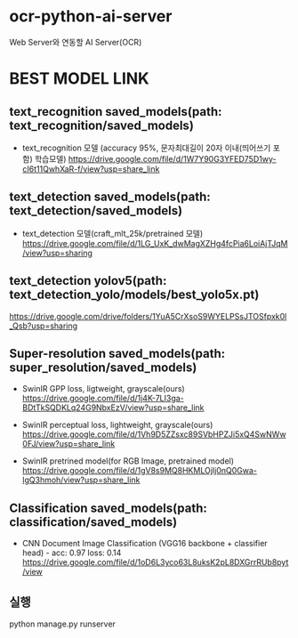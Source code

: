 # ocr-python-ai-server

Web Server와 연동할 AI Server(OCR)

# BEST MODEL LINK

## text_recognition saved_models(path: text_recognition/saved_models)

- text_recognition 모델 (accuracy 95%, 문자최대길이 20자 이내(띄어쓰기 포함) 학습모델)
  https://drive.google.com/file/d/1W7Y90G3YFED75D1wy-cI6t11QwhXaR-f/view?usp=share_link

## text_detection saved_models(path: text_detection/saved_models)

- text_detection 모델(craft_mlt_25k/pretrained 모델)
  https://drive.google.com/file/d/1LG_UxK_dwMagXZHg4fcPia6LoiAjTJqM/view?usp=sharing

## text_detection yolov5(path: text_detection_yolo/models/best_yolo5x.pt)

https://drive.google.com/drive/folders/1YuA5CrXsoS9WYELPSsJTOSfpxk0l_Qsb?usp=sharing

## Super-resolution saved_models(path: super_resolution/saved_models)

- SwinIR GPP loss, ligtweight, grayscale(ours)  
  https://drive.google.com/file/d/1j4K-7LI3ga-BDtTkSQDKLq24G9NbxEzV/view?usp=share_link

- SwinIR perceptual loss, lightweight, grayscale(ours)  
  https://drive.google.com/file/d/1Vh9D5ZZsxc89SVbHPZJi5xQ4SwNWw0FJ/view?usp=share_link
- SwinIR pretrined model(for RGB Image, pretrained model)  
  https://drive.google.com/file/d/1gV8s9MQ8HKMLOjIj0nQ0Gwa-lgQ3hmoh/view?usp=share_link

## Classification saved_models(path: classification/saved_models)

- CNN Document Image Classification (VGG16 backbone + classifier head) - acc: 0.97 loss: 0.14
  https://drive.google.com/file/d/1oD6L3yco63L8uksK2pL8DXGrrRUb8pyt/view

## 실행

python manage.py runserver

<!-- python manage.py runserver --settings=ai.settings.settings -->
